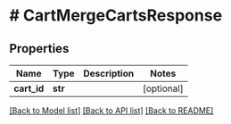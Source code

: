 # # CartMergeCartsResponse


## Properties 


Name | Type | Description | Notes
------------ | ------------- | ------------- | -------------
**cart_id**| **str** |   | [optional]


[[Back to Model list]](../../README.md#models) [[Back to API list]](../../README.md#endpoints) [[Back to README]](../../README.md)


